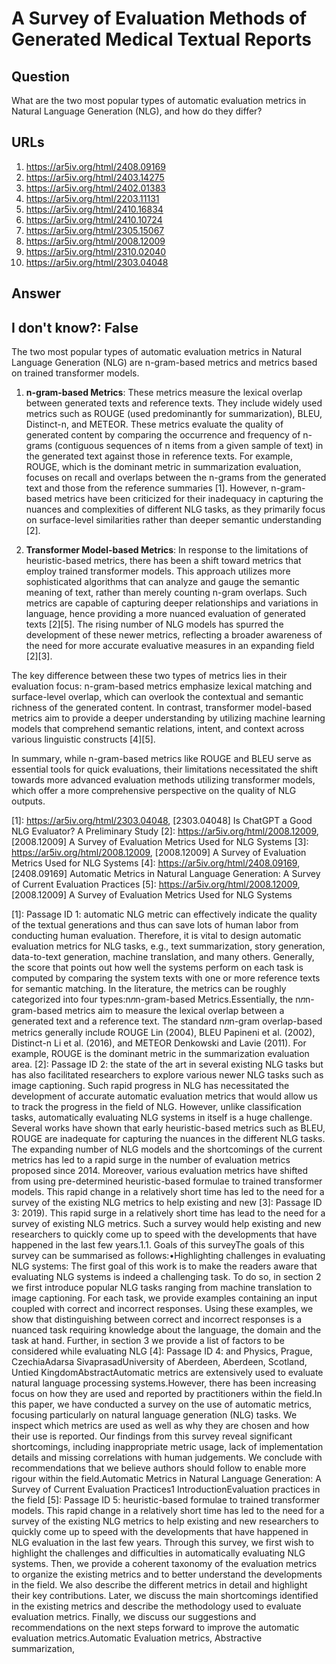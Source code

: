 # A Survey of Evaluation Methods of Generated Medical Textual Reports

## Question

What are the two most popular types of automatic evaluation metrics in Natural Language Generation (NLG), and how do they differ?

## URLs

1. https://ar5iv.org/html/2408.09169
2. https://ar5iv.org/html/2403.14275
3. https://ar5iv.org/html/2402.01383
4. https://ar5iv.org/html/2203.11131
5. https://ar5iv.org/html/2410.16834
6. https://ar5iv.org/html/2410.10724
7. https://ar5iv.org/html/2305.15067
8. https://ar5iv.org/html/2008.12009
9. https://ar5iv.org/html/2310.02040
10. https://ar5iv.org/html/2303.04048

## Answer

## I don't know?: False

The two most popular types of automatic evaluation metrics in Natural Language Generation (NLG) are n-gram-based metrics and metrics based on trained transformer models. 

1. **n-gram-based Metrics**: These metrics measure the lexical overlap between generated texts and reference texts. They include widely used metrics such as ROUGE (used predominantly for summarization), BLEU, Distinct-n, and METEOR. These metrics evaluate the quality of generated content by comparing the occurrence and frequency of n-grams (contiguous sequences of n items from a given sample of text) in the generated text against those in reference texts. For example, ROUGE, which is the dominant metric in summarization evaluation, focuses on recall and overlaps between the n-grams from the generated text and those from the reference summaries [1]. However, n-gram-based metrics have been criticized for their inadequacy in capturing the nuances and complexities of different NLG tasks, as they primarily focus on surface-level similarities rather than deeper semantic understanding [2].

2. **Transformer Model-based Metrics**: In response to the limitations of heuristic-based metrics, there has been a shift toward metrics that employ trained transformer models. This approach utilizes more sophisticated algorithms that can analyze and gauge the semantic meaning of text, rather than merely counting n-gram overlaps. Such metrics are capable of capturing deeper relationships and variations in language, hence providing a more nuanced evaluation of generated texts [2][5]. The rising number of NLG models has spurred the development of these newer metrics, reflecting a broader awareness of the need for more accurate evaluative measures in an expanding field [2][3].

The key difference between these two types of metrics lies in their evaluation focus: n-gram-based metrics emphasize lexical matching and surface-level overlap, which can overlook the contextual and semantic richness of the generated content. In contrast, transformer model-based metrics aim to provide a deeper understanding by utilizing machine learning models that comprehend semantic relations, intent, and context across various linguistic constructs [4][5]. 

In summary, while n-gram-based metrics like ROUGE and BLEU serve as essential tools for quick evaluations, their limitations necessitated the shift towards more advanced evaluation methods utilizing transformer models, which offer a more comprehensive perspective on the quality of NLG outputs.

[1]: https://ar5iv.org/html/2303.04048, [2303.04048] Is ChatGPT a Good NLG Evaluator? A Preliminary Study
[2]: https://ar5iv.org/html/2008.12009, [2008.12009] A Survey of Evaluation Metrics Used for NLG Systems
[3]: https://ar5iv.org/html/2008.12009, [2008.12009] A Survey of Evaluation Metrics Used for NLG Systems
[4]: https://ar5iv.org/html/2408.09169, [2408.09169] Automatic Metrics in Natural Language Generation: A Survey of Current Evaluation Practices
[5]: https://ar5iv.org/html/2008.12009, [2008.12009] A Survey of Evaluation Metrics Used for NLG Systems

[1]: Passage ID 1: automatic NLG metric can effectively indicate the quality of the textual generations and thus can save lots of human labor from conducting human evaluation. Therefore, it is vital to design automatic evaluation metrics for NLG tasks, e.g., text summarization, story generation, data-to-text generation, machine translation, and many others. Generally, the score that points out how well the systems perform on each task is computed by comparing the system texts with one or more reference texts for semantic matching. In the literature, the metrics can be roughly categorized into four types:n𝑛n-gram-based Metrics.Essentially, the n𝑛n-gram-based metrics aim to measure the lexical overlap between a generated text and a reference text. The standard n𝑛n-gram overlap-based metrics generally include ROUGE Lin (2004), BLEU Papineni et al. (2002), Distinct-n Li et al. (2016), and METEOR Denkowski and Lavie (2011). For example, ROUGE is the dominant metric in the summarization evaluation area.
[2]: Passage ID 2: the state of the art in several existing NLG tasks but has also facilitated researchers to explore various newer NLG tasks such as image captioning. Such rapid progress in NLG has necessitated the development of accurate automatic evaluation metrics that would allow us to track the progress in the field of NLG. However, unlike classification tasks, automatically evaluating NLG systems in itself is a huge challenge. Several works have shown that early heuristic-based metrics such as BLEU, ROUGE are inadequate for capturing the nuances in the different NLG tasks. The expanding number of NLG models and the shortcomings of the current metrics has led to a rapid surge in the number of evaluation metrics proposed since 2014. Moreover, various evaluation metrics have shifted from using pre-determined heuristic-based formulae to trained transformer models. This rapid change in a relatively short time has led to the need for a survey of the existing NLG metrics to help existing and new
[3]: Passage ID 3: 2019). This rapid surge in a relatively short time has lead to the need for a survey of existing NLG metrics. Such a survey would help existing and new researchers to quickly come up to speed with the developments that have happened in the last few years.1.1. Goals of this surveyThe goals of this survey can be summarised as follows:•Highlighting challenges in evaluating NLG systems: The first goal of this work is to make the readers aware that evaluating NLG systems is indeed a challenging task. To do so, in section 2 we first introduce popular NLG tasks ranging from machine translation to image captioning. For each task, we provide examples containing an input coupled with correct and incorrect responses. Using these examples, we show that distinguishing between correct and incorrect responses is a nuanced task requiring knowledge about the language, the domain and the task at hand. Further, in section 3 we provide a list of factors to be considered while evaluating NLG
[4]: Passage ID 4: and Physics, Prague, CzechiaAdarsa SivaprasadUniversity of Aberdeen, Aberdeen, Scotland, Untied KingdomAbstractAutomatic metrics are extensively used to evaluate natural language processing systems.However, there has been increasing focus on how they are used and reported by practitioners within the field.In this paper, we have conducted a survey on the use of automatic metrics, focusing particularly on natural language generation (NLG) tasks. We inspect which metrics are used as well as why they are chosen and how their use is reported. Our findings from this survey reveal significant shortcomings, including inappropriate metric usage, lack of implementation details and missing correlations with human judgements. We conclude with recommendations that we believe authors should follow to enable more rigour within the field.Automatic Metrics in Natural Language Generation: A Survey of Current Evaluation Practices1 IntroductionEvaluation practices in the field
[5]: Passage ID 5: heuristic-based formulae to trained transformer models. This rapid change in a relatively short time has led to the need for a survey of the existing NLG metrics to help existing and new researchers to quickly come up to speed with the developments that have happened in NLG evaluation in the last few years. Through this survey, we first wish to highlight the challenges and difficulties in automatically evaluating NLG systems. Then, we provide a coherent taxonomy of the evaluation metrics to organize the existing metrics and to better understand the developments in the field. We also describe the different metrics in detail and highlight their key contributions. Later, we discuss the main shortcomings identified in the existing metrics and describe the methodology used to evaluate evaluation metrics. Finally, we discuss our suggestions and recommendations on the next steps forward to improve the automatic evaluation metrics.Automatic Evaluation metrics, Abstractive summarization,